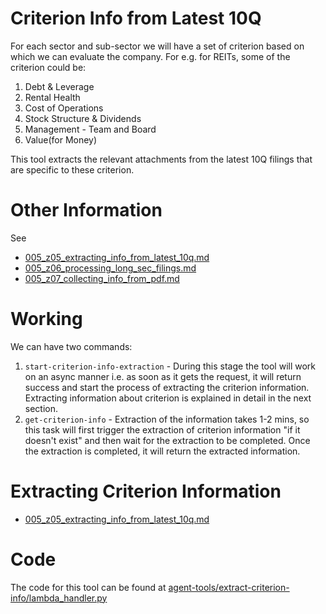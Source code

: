 # Criterion Info from Latest 10Q
For each sector and sub-sector we will have a set of criterion based on which we can evaluate the company. For e.g.
for REITs, some of the criterion could be:
1. Debt & Leverage
2. Rental Health
3. Cost of Operations
4. Stock Structure & Dividends
5. Management - Team and Board
6. Value(for Money)

This tool extracts the relevant attachments from the latest 10Q filings that are specific to these criterion.

# Other Information
See
- [005_z05_extracting_info_from_latest_10q.md](./005_z05_extracting_info_from_latest_10q.md)
- [005_z06_processing_long_sec_filings.md](./005_z06_processing_long_sec_filings.md)
- [005_z07_collecting_info_from_pdf.md](./005_z07_collecting_info_from_pdf.md)


# Working
We can have two commands:
1. `start-criterion-info-extraction` - During this stage the tool will work on an async manner i.e. as soon as it gets the 
   request, it will return success and start the process of extracting the criterion information. Extracting information 
   about criterion is explained in detail in the next section.
2. `get-criterion-info` - Extraction of the information takes 1-2 mins, so this task will first trigger the extraction of 
   criterion information "if it doesn't exist" and then wait for the extraction to be completed. Once the extraction is completed, it will return 
   the extracted information.


# Extracting Criterion Information
- [005_z05_extracting_info_from_latest_10q.md](./005_z05_extracting_info_from_latest_10q.md)

# Code
The code for this tool can be found at [agent-tools/extract-criterion-info/lambda_handler.py](./../../agent-tools/extract-criterion-info/lambda_handler.py)
